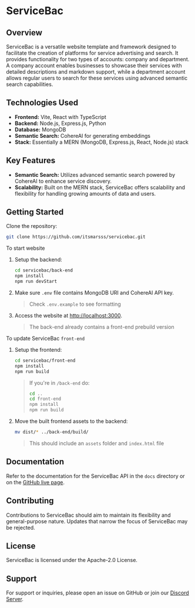 # ServiceBac

## Overview

ServiceBac is a versatile website template and framework designed to facilitate the creation of platforms for service advertising and search. It provides functionality for two types of accounts: company and department. A company account enables businesses to showcase their services with detailed descriptions and markdown support, while a department account allows regular users to search for these services using advanced semantic search capabilities.

## Technologies Used

- **Frontend:** Vite, React with TypeScript
- **Backend:** Node.js, Express.js, Python
- **Database:** MongoDB
- **Semantic Search:** CohereAI for generating embeddings
- **Stack:** Essentially a MERN (MongoDB, Express.js, React, Node.js) stack

## Key Features

- **Semantic Search:** Utilizes advanced semantic search powered by CohereAI to enhance service discovery.
- **Scalability:** Built on the MERN stack, ServiceBac offers scalability and flexibility for handling growing amounts of data and users.

## Getting Started

Clone the repository:

```bash
git clone https://github.com/itsmarsss/servicebac.git
```

To start website

1. Setup the backend:

   ```bash
   cd servicebac/back-end
   npm install
   npm run devStart
   ```

2. Make sure `.env` file contains MongoDB URI and CohereAI API key.

   > Check `.env.example` to see formatting

3. Access the website at [http://localhost:3000](http://localhost:3000).
   > The back-end already contains a front-end prebuild version

To update ServiceBac `front-end`

1. Setup the frontend:

   ```bash
   cd servicebac/front-end
   npm install
   npm run build
   ```

   > If you're in `/back-end` do:
   >
   > ```bash
   > cd ..
   > cd front-end
   > npm install
   > npm run build
   > ```

2. Move the built frontend assets to the backend:
   ```bash
   mv dist/* ../back-end/build/
   ```
   > This should include an `assets` folder and `index.html` file

## Documentation

Refer to the documentation for the ServiceBac API in the `docs` directory or on the [GitHub live page](https://itsmarsss.github.io/servicebac/docs).

## Contributing

Contributions to ServiceBac should aim to maintain its flexibility and general-purpose nature. Updates that narrow the focus of ServiceBac may be rejected.

## License

ServiceBac is licensed under the Apache-2.0 License.

## Support

For support or inquiries, please open an issue on GitHub or join our [Discord Server](https://discord.gg/K8hgFHWeJQ).
